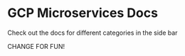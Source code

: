 # GCP Microservices Docs

Check out the docs for different categories in the side bar


CHANGE FOR FUN!
